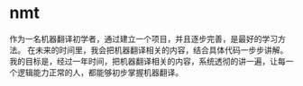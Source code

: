 # nmt
作为一名机器翻译初学者，通过建立一个项目，并且逐步完善，是最好的学习方法。
在未来的时间里，我会把机器翻译相关的内容，结合具体代码一步步讲解。
我的目标是，经过一年时间，把机器翻译相关的内容，系统透彻的讲一遍，让每一个逻辑能力正常的人，都能够初步掌握机器翻译。

